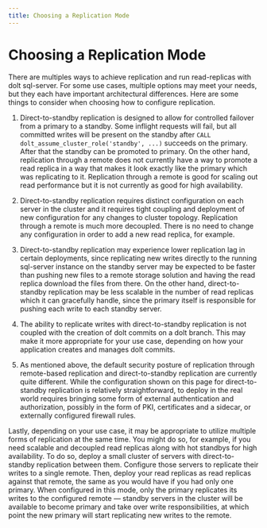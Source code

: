 ```yaml
---
title: Choosing a Replication Mode 
---
```


# Choosing a Replication Mode

There are multiples ways to achieve replication and run
read-replicas with dolt sql-server. For some use cases, multiple options may meet
your needs, but they each have important architectural differences. Here are some
things to consider when choosing how to configure replication.

1) Direct-to-standby replication is designed to allow for controlled failover from a
   primary to a standby. Some inflight requests will fail, but all committed writes
   will be present on the standby after `CALL dolt_assume_cluster_role('standby',
   ...)` succeeds on the primary. After that the standby can be promoted to
   primary.  On the other hand, replication through a remote does not currently
   have a way to promote a read replica in a way that makes it look exactly like
   the primary which was replicating to it. Replication through a remote is good
   for scaling out read performance but it is not currently as good for high
   availability.

2) Direct-to-standby replication requires distinct configuration on each server in the
   cluster and it requires tight coupling and deployment of new configuration for
   any changes to cluster topology. Replication through a remote is much more
   decoupled. There is no need to change any configuration in order to add a new
   read replica, for example.

3) Direct-to-standby replication may experience lower replication lag in certain
   deployments, since replicating new writes directly to the running sql-server
   instance on the standby server may be expected to be faster than pushing new
   files to a remote storage solution and having the read replica download the
   files from there. On the other hand, direct-to-standby replication may be less scalable in
   the number of read replicas which it can gracefully handle, since the primary
   itself is responsible for pushing each write to each standby server.

4) The ability to replicate writes with direct-to-standby replication is not coupled with
   the creation of dolt commits on a dolt branch. This may make it more
   appropriate for your use case, depending on how your application creates and
   manages dolt commits.

5) As mentioned above, the default security posture of replication through remote-based replication
   and direct-to-standby replication are currently quite different. While the
   configuration shown on this page for direct-to-standby replication is relatively
   straightforward, to deploy in the real world requires bringing some form of
   external authentication and authorization, possibly in the form of PKI,
   certificates and a sidecar, or externally configured firewall rules.

Lastly, depending on your use case, it may be appropriate to utilize multiple forms
of replication at the same time. You might do so, for example, if you need
scalable and decoupled read replicas along with hot standbys for high
availability.  To do so, deploy a small cluster of servers with direct-to-standby
replication between them.  Configure those servers to replicate their writes to
a single remote. Then, deploy your read replicas as read replicas against that
remote, the same as you would have if you had only one primary. When configured
in this mode, only the primary replicates its writes to the configured remote
&mdash; standby servers in the cluster will be available to become primary and
take over write responsibilities, at which point the new primary will start
replicating new writes to the remote.
